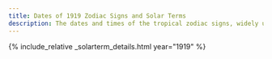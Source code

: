 ```yaml
---
title: Dates of 1919 Zodiac Signs and Solar Terms
description: The dates and times of the tropical zodiac signs, widely used in western astrology, and solar terms of year 1919
---
```

{% include_relative _solarterm_details.html year="1919" %}
